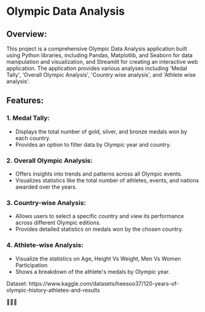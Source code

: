 <h1>Olympic Data Analysis</h1>

<h2>Overview:</h2>
<p>This project is a comprehensive Olympic Data Analysis application built using Python libraries, including Pandas, Matplotlib, and Seaborn for data manipulation and visualization, and Streamlit for creating an interactive web application. The application provides various analyses including 'Medal Tally', 'Overall Olympic Analysis', 'Country wise analysis', and 'Athlete wise analysis'.</p>

<h2>Features:</h2>

<h3>1. Medal Tally:</h3>
<ul>
  <li>Displays the total number of gold, silver, and bronze medals won by each country.</li>
  <li>Provides an option to filter data by Olympic year and country.</li>
</ul>

<h3>2. Overall Olympic Analysis:</h3>
<ul>
  <li>Offers insights into trends and patterns across all Olympic events.</li>
  <li>Visualizes statistics like the total number of athletes, events, and nations awarded over the years.</li>
</ul>

<h3>3. Country-wise Analysis:</h3>
<ul>
  <li>Allows users to select a specific country and view its performance across different Olympic editions.</li>
  <li>Provides detailed statistics on medals won by the chosen country.</li>
</ul>

<h3>4. Athlete-wise Analysis:</h3>
<ul>
  <li>Visualize the statistics on Age, Height Vs Weight, Men Vs Women Participation</li>
  <li>Shows a breakdown of the athlete's medals by Olympic year.</li>
</ul>

<p>Dataset: https://www.kaggle.com/datasets/heesoo37/120-years-of-olympic-history-athletes-and-results</p>

<p>🥇🥈🥉</p>

